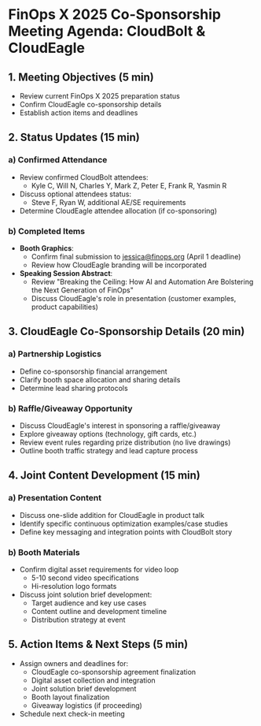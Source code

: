 # FinOps X 2025 Co-Sponsorship Meeting Agenda: CloudBolt & CloudEagle

## 1. Meeting Objectives (5 min)

- Review current FinOps X 2025 preparation status
- Confirm CloudEagle co-sponsorship details
- Establish action items and deadlines

## 2. Status Updates (15 min)
### a) Confirmed Attendance
- Review confirmed CloudBolt attendees:
    - Kyle C, Will N, Charles Y, Mark Z, Peter E, Frank R, Yasmin R
- Discuss optional attendees status:
    - Steve F, Ryan W, additional AE/SE requirements
- Determine CloudEagle attendee allocation (if co-sponsoring)
### b) Completed Items
- **Booth Graphics**:
    - Confirm final submission to jessica@finops.org (April 1 deadline)
    - Review how CloudEagle branding will be incorporated
- **Speaking Session Abstract**:
    - Review "Breaking the Ceiling: How AI and Automation Are Bolstering the Next Generation of FinOps"
    - Discuss CloudEagle's role in presentation (customer examples, product capabilities)

## 3. CloudEagle Co-Sponsorship Details (20 min)
### a) Partnership Logistics
- Define co-sponsorship financial arrangement
- Clarify booth space allocation and sharing details
- Determine lead sharing protocols
### b) Raffle/Giveaway Opportunity
- Discuss CloudEagle's interest in sponsoring a raffle/giveaway
- Explore giveaway options (technology, gift cards, etc.)
- Review event rules regarding prize distribution (no live drawings)
- Outline booth traffic strategy and lead capture process

## 4. Joint Content Development (15 min)
### a) Presentation Content
- Discuss one-slide addition for CloudEagle in product talk
- Identify specific continuous optimization examples/case studies
- Define key messaging and integration points with CloudBolt story
### b) Booth Materials
- Confirm digital asset requirements for video loop
    - 5-10 second video specifications
    - Hi-resolution logo formats
- Discuss joint solution brief development:
    - Target audience and key use cases
    - Content outline and development timeline
    - Distribution strategy at event

## 5. Action Items & Next Steps (5 min)
- Assign owners and deadlines for:
    - CloudEagle co-sponsorship agreement finalization
    - Digital asset collection and integration
    - Joint solution brief development
    - Booth layout finalization
    - Giveaway logistics (if proceeding)
- Schedule next check-in meeting